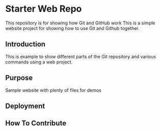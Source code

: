 # Starter Web Repo

This repository is for showing how Git and GitHub work
This is a simple website project for showing how to use Git and Github together.

## Introduction

This is example to show different parts of the Git repository and various commands using a web project.

## Purpose

Sample website with plenty of files for demos

## Deployment

## How To Contribute